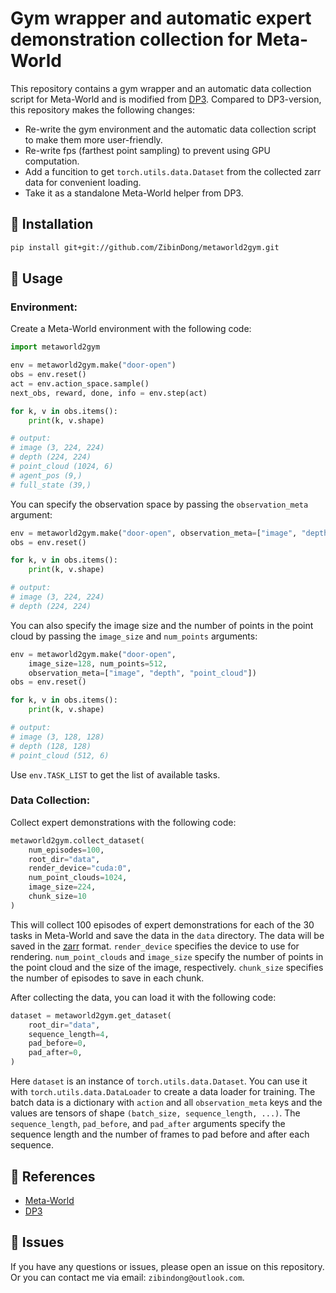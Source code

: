 # Gym wrapper and automatic expert demonstration collection for Meta-World

This repository contains a gym wrapper and an automatic data collection script for Meta-World and is modified from [DP3](https://github.com/YanjieZe/3D-Diffusion-Policy/tree/master/third_party/Metaworld). Compared to DP3-version, this repository makes the following changes:
- Re-write the gym environment and the automatic data collection script to make them more user-friendly.
- Re-write fps (farthest point sampling) to prevent using GPU computation.
- Add a funcition to get `torch.utils.data.Dataset` from the collected zarr data for convenient loading.
- Take it as a standalone Meta-World helper from DP3.

## 🤩 Installation
```bash
pip install git+git://github.com/ZibinDong/metaworld2gym.git
```

## 🤩 Usage

### Environment:
Create a Meta-World environment with the following code:

```python
import metaworld2gym

env = metaworld2gym.make("door-open")
obs = env.reset()
act = env.action_space.sample()
next_obs, reward, done, info = env.step(act)

for k, v in obs.items():
    print(k, v.shape)

# output:
# image (3, 224, 224)
# depth (224, 224)
# point_cloud (1024, 6)
# agent_pos (9,)
# full_state (39,)
```

You can specify the observation space by passing the `observation_meta` argument:

```python
env = metaworld2gym.make("door-open", observation_meta=["image", "depth"])
obs = env.reset()

for k, v in obs.items():
    print(k, v.shape)

# output:
# image (3, 224, 224)
# depth (224, 224)
```

You can also specify the image size and the number of points in the point cloud by passing the `image_size` and `num_points` arguments:

```python
env = metaworld2gym.make("door-open", 
    image_size=128, num_points=512, 
    observation_meta=["image", "depth", "point_cloud"])
obs = env.reset()

for k, v in obs.items():
    print(k, v.shape)

# output:
# image (3, 128, 128)
# depth (128, 128)
# point_cloud (512, 6)
```

Use `env.TASK_LIST` to get the list of available tasks.

### Data Collection:

Collect expert demonstrations with the following code:

```python
metaworld2gym.collect_dataset(
    num_episodes=100,
    root_dir="data",
    render_device="cuda:0",
    num_point_clouds=1024,
    image_size=224,
    chunk_size=10
)
```
This will collect 100 episodes of expert demonstrations for each of the 30 tasks in Meta-World and save the data in the `data` directory. The data will be saved in the [zarr](https://zarr.readthedocs.io/en/stable/) format. `render_device` specifies the device to use for rendering. `num_point_clouds` and `image_size` specify the number of points in the point cloud and the size of the image, respectively. `chunk_size` specifies the number of episodes to save in each chunk.

After collecting the data, you can load it with the following code:

```python
dataset = metaworld2gym.get_dataset(
    root_dir="data",
    sequence_length=4,
    pad_before=0,
    pad_after=0,
)
```

Here `dataset` is an instance of `torch.utils.data.Dataset`. You can use it with `torch.utils.data.DataLoader` to create a data loader for training. The batch data is a dictionary with `action` and all `observation_meta` keys and the values are tensors of shape `(batch_size, sequence_length, ...)`. The `sequence_length`, `pad_before`, and `pad_after` arguments specify the sequence length and the number of frames to pad before and after each sequence.


## 🤩 References
- [Meta-World](https://meta-world.github.io/)
- [DP3](https://github.com/YanjieZe/3D-Diffusion-Policy/tree/master/third_party/Metaworld)

## 🤩 Issues

If you have any questions or issues, please open an issue on this repository. Or you can contact me via email: `zibindong@outlook.com`.
